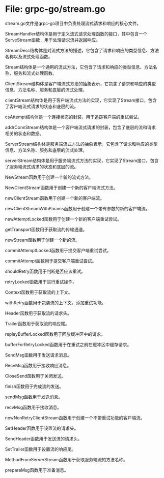 # File: grpc-go/stream.go

stream.go文件是grpc-go项目中负责处理流式请求和响应的核心文件。

StreamHandler结构体是用于定义流式请求处理函数的接口，其中包含一个ServeStream函数，用于处理请求流并返回响应。

StreamDesc结构体是对流式方法的描述，它包含了请求和响应的类型信息、方法名称以及流式处理函数。

Stream结构体是一个通用的流式方法，它包含了请求和响应的类型信息、方法名称、服务和流式处理函数。

ClientStream结构体是客户端流式方法的抽象表示，它包含了请求和响应的类型信息、方法名称、服务和底层的流式处理。

clientStream结构体是用于客户端流式方法的实现，它实现了Stream接口，包含了客户端流式请求的状态和底层的流。

csAttempt结构体是一个连接状态的封装，用于追踪客户端的重试尝试。

addrConnStream结构体是一个客户端流式请求的封装，包含了底层的流和请求相关的状态和数据。

ServerStream结构体是服务端流式方法的抽象表示，它包含了请求和响应的类型信息、方法名称、服务和底层的流式处理。

serverStream结构体是用于服务端流式方法的实现，它实现了Stream接口，包含了服务端流式请求的状态和底层的流。

NewStream函数用于创建一个新的流式方法。

NewClientStream函数用于创建一个新的客户端流式方法。

newClientStream函数用于创建一个新的客户端流。

newClientStreamWithParams函数用于创建一个带有参数的新的客户端流。

newAttemptLocked函数用于创建一个新的客户端重试尝试。

getTransport函数用于获取流的传输通道。

newStream函数用于创建一个新的流。

commitAttemptLocked函数用于提交客户端重试尝试。

commitAttempt函数用于提交客户端重试尝试。

shouldRetry函数用于判断是否应该重试。

retryLocked函数用于进行重试操作。

Context函数用于获取流的上下文。

withRetry函数用于包装流的上下文，添加重试功能。

Header函数用于获取流的请求头。

Trailer函数用于获取流的响应尾。

replayBufferLocked函数用于回放缓冲区中的请求。

bufferForRetryLocked函数用于在重试之前在缓冲区中缓存请求。

SendMsg函数用于发送请求消息。

RecvMsg函数用于接收响应消息。

CloseSend函数用于关闭发送。

finish函数用于完成流的发送。

sendMsg函数用于发送消息。

recvMsg函数用于接收消息。

newNonRetryClientStream函数用于创建一个不带重试功能的客户端流。

SetHeader函数用于设置流的请求头。

SendHeader函数用于发送流的请求头。

SetTrailer函数用于设置流的响应尾。

MethodFromServerStream函数用于获取服务端流的方法名称。

prepareMsg函数用于准备消息。

